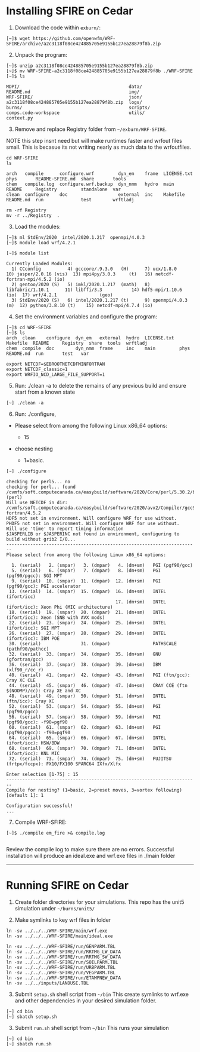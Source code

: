 # Installing SFIRE on Cedar

1. Download the code within `exburn/`:
```
[~]$ wget https://github.com/openwfm/WRF-SFIRE/archive/a2c3118f08ce424885705e9155b127ea28879f8b.zip
```
2. Unpack the program:
```
[~]$ unzip a2c3118f08ce424885705e9155b127ea28879f8b.zip
[~]$ mv WRF-SFIRE-a2c3118f08ce424885705e9155b127ea28879f8b ./WRF-SFIRE
[~]$ ls

MDPI/                                         data/
README.md                                     img/
WRF-SFIRE/                                    json/
a2c3118f08ce424885705e9155b127ea28879f8b.zip  logs/
burns/                                        scripts/
comps.code-workspace                          utils/
context.py
```

3. Remove and replace Registry folder from `~/exburn/WRF-SFIRE`.

NOTE this step insnt need but will make runtimes faster and wrfout files small. This is becasue its not writing nearly as much data to the wrfoutfiles.
```
cd WRF-SFIRE
ls

arch   compile      configure.wrf         dyn_em    frame  LICENSE.txt  phys       README-SFIRE.md  share       tools
chem   compile.log  configure.wrf.backup  dyn_nmm   hydro  main         README     Registry         standalone  var
clean  configure    doc                   external  inc    Makefile     README.md  run              test        wrftladj

rm -rf Registry
mv -r ../Registry  .
```


3. Load the modules:
```
[~]$ ml StdEnv/2020  intel/2020.1.217  openmpi/4.0.3
[~]$ module load wrf/4.2.1

[~]$ module list

Currently Loaded Modules:
  1) CCconfig          4) gcccore/.9.3.0   (H)      7) ucx/1.8.0             10) jasper/2.0.16 (vis)  13) mpi4py/3.0.3     (t)   16) netcdf-fortran-mpi/4.5.2 (io)
  2) gentoo/2020 (S)   5) imkl/2020.1.217  (math)   8) libfabric/1.10.1      11) libffi/3.3           14) hdf5-mpi/1.10.6  (io)  17) wrf/4.2.1                (geo)
  3) StdEnv/2020 (S)   6) intel/2020.1.217 (t)      9) openmpi/4.0.3    (m)  12) python/3.8.10 (t)    15) netcdf-mpi/4.7.4 (io)

```
4. Set the environment variables and configure the program:

```
[~]$ cd WRF-SFIRE
[~]$ ls
arch  clean    configure  dyn_em   external  hydro  LICENSE.txt  Makefile  README     Registry  share  tools  wrftladj
chem  compile  doc        dyn_nmm  frame     inc    main         phys      README.md  run       test   var

export NETCDF=$EBROOTNETCDFMINFORTRAN
export NETCDF_classic=1
export WRFIO_NCD_LARGE_FILE_SUPPORT=1
```
5. Run: ./clean -a to delete the remains of any previous build and ensure start from a known state

```
[~] ./clean -a
```

6. Run: ./configure,
- Please select from among the following Linux x86_64 options:
  - 15

- choose nesting
  -  1=basic.

```
[~] ./configure

checking for perl5... no
checking for perl... found /cvmfs/soft.computecanada.ca/easybuild/software/2020/Core/perl/5.30.2/bin/perl (perl)
Will use NETCDF in dir: /cvmfs/soft.computecanada.ca/easybuild/software/2020/avx2/Compiler/gcc9/netcdf-fortran/4.5.2
HDF5 not set in environment. Will configure WRF for use without.
PHDF5 not set in environment. Will configure WRF for use without.
Will use 'time' to report timing information
$JASPERLIB or $JASPERINC not found in environment, configuring to build without grib2 I/O...
------------------------------------------------------------------------
Please select from among the following Linux x86_64 options:

  1. (serial)   2. (smpar)   3. (dmpar)   4. (dm+sm)   PGI (pgf90/gcc)
  5. (serial)   6. (smpar)   7. (dmpar)   8. (dm+sm)   PGI (pgf90/pgcc): SGI MPT
  9. (serial)  10. (smpar)  11. (dmpar)  12. (dm+sm)   PGI (pgf90/gcc): PGI accelerator
 13. (serial)  14. (smpar)  15. (dmpar)  16. (dm+sm)   INTEL (ifort/icc)
                                         17. (dm+sm)   INTEL (ifort/icc): Xeon Phi (MIC architecture)
 18. (serial)  19. (smpar)  20. (dmpar)  21. (dm+sm)   INTEL (ifort/icc): Xeon (SNB with AVX mods)
 22. (serial)  23. (smpar)  24. (dmpar)  25. (dm+sm)   INTEL (ifort/icc): SGI MPT
 26. (serial)  27. (smpar)  28. (dmpar)  29. (dm+sm)   INTEL (ifort/icc): IBM POE
 30. (serial)               31. (dmpar)                PATHSCALE (pathf90/pathcc)
 32. (serial)  33. (smpar)  34. (dmpar)  35. (dm+sm)   GNU (gfortran/gcc)
 36. (serial)  37. (smpar)  38. (dmpar)  39. (dm+sm)   IBM (xlf90_r/cc_r)
 40. (serial)  41. (smpar)  42. (dmpar)  43. (dm+sm)   PGI (ftn/gcc): Cray XC CLE
 44. (serial)  45. (smpar)  46. (dmpar)  47. (dm+sm)   CRAY CCE (ftn $(NOOMP)/cc): Cray XE and XC
 48. (serial)  49. (smpar)  50. (dmpar)  51. (dm+sm)   INTEL (ftn/icc): Cray XC
 52. (serial)  53. (smpar)  54. (dmpar)  55. (dm+sm)   PGI (pgf90/pgcc)
 56. (serial)  57. (smpar)  58. (dmpar)  59. (dm+sm)   PGI (pgf90/gcc): -f90=pgf90
 60. (serial)  61. (smpar)  62. (dmpar)  63. (dm+sm)   PGI (pgf90/pgcc): -f90=pgf90
 64. (serial)  65. (smpar)  66. (dmpar)  67. (dm+sm)   INTEL (ifort/icc): HSW/BDW
 68. (serial)  69. (smpar)  70. (dmpar)  71. (dm+sm)   INTEL (ifort/icc): KNL MIC
 72. (serial)  73. (smpar)  74. (dmpar)  75. (dm+sm)   FUJITSU (frtpx/fccpx): FX10/FX100 SPARC64 IXfx/Xlfx

Enter selection [1-75] : 15
------------------------------------------------------------------------
Compile for nesting? (1=basic, 2=preset moves, 3=vortex following) [default 1]: 1

Configuration successful!
...

```

7. Compile WRF-SFIRE:
```
[~]$ ./compile em_fire >& compile.log


```
Review the compile log to make sure there are no errors. Successful installation will produce an ideal.exe and wrf.exe files in ./main folder

----
# Running SFIRE on Cedar


1. Create folder directories for your simulations. This repo has the unit5 simulation under `~/burns/unit5/`

2. Make symlinks to key wrf files in folder

```
ln -sv ../../../WRF-SFIRE/main/wrf.exe
ln -sv ../../../WRF-SFIRE/main/ideal.exe

ln -sv ../../../WRF-SFIRE/run/GENPARM.TBL
ln -sv ../../../WRF-SFIRE/run/RRTMG_LW_DATA
ln -sv ../../../WRF-SFIRE/run/RRTMG_SW_DATA
ln -sv ../../../WRF-SFIRE/run/SOILPARM.TBL
ln -sv ../../../WRF-SFIRE/run/URBPARM.TBL
ln -sv ../../../WRF-SFIRE/run/VEGPARM.TBL
ln -sv ../../../WRF-SFIRE/run/ETAMPNEW_DATA
ln -sv ../../inputs/LANDUSE.TBL

```


3. Submit `setup.sh` shell script from `~/bin`
This create symlinks to wrf.exe and other dependencies in your desired simulation folder.

```
[~] cd bin
[~] sbatch setup.sh
```

3. Submit `run.sh` shell script from `~/bin`
This runs your simulation
```
[~] cd bin
[~] sbatch run.sh
```
